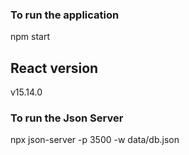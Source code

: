 

### To run the application

npm start

## React version 
v15.14.0


### To run the Json Server

npx json-server -p 3500 -w data/db.json